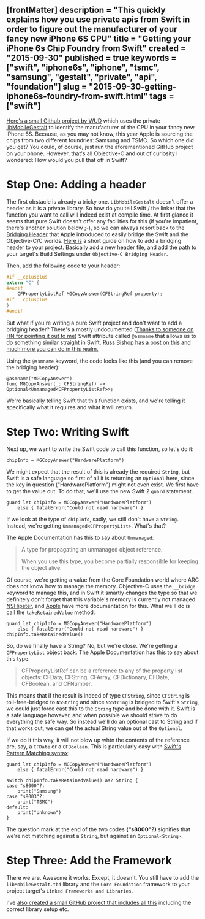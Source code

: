[frontMatter]
description = "This quickly explains how you use private apis from Swift in order to figure out the manufacturer of your fancy new iPhone 6S CPU"
title = "Getting your iPhone 6s Chip Foundry from Swift"
created = "2015-09-30"
published = true
keywords = ["swift", "iphone6s", "iphone", "tsmc", "samsung", "gestalt", "private", "api", "foundation"]
slug = "2015-09-30-getting-iphone6s-foundry-from-swift.html"
tags = ["swift"]
---

[Here\'s a small Github project by
WUD](https://github.com/WDUK/A9ChipSource) which uses the private
[libMobileGestalt](https://gist.github.com/Cykey/5216992) to identify
the manufacturer of the CPU in your fancy new iPhone 6S. Because, as you
may not know, this year Apple is sourcing the chips from two different
foundries: Samsung and TSMC. So which one did you get? You could, of
course, just run the aforementioned GitHub project on your phone.
However, that\'s all Objective-C and out of curiosity I wondered: How
would you pull that off in Swift?

# Step One: Adding a header

The first obstacle is already a tricky one. `LibMobileGestalt` doesn\'t
offer a header as it is a private library. So how do you tell Swift /
the linker that the function you want to call will indeed exist at
compile time. At first glance it seems that pure Swift doesn\'t offer
any facilities for this (if you\'re impatient, there\'s another solution
below ;-), so we can always resort back to the [Bridging
Header](https://developer.apple.com/library/ios/documentation/Swift/Conceptual/BuildingCocoaApps/MixandMatch.html)
that Apple introduced to easily bridge the Swift and the Objective-C/C
worlds. [Here
is](https://bohemianpolymorph.wordpress.com/2014/07/11/manually-adding-a-swift-bridging-header/)
a short guide on how to add a bridging header to your project. Basically
add a new header file, and add the path to your target\'s Build Settings
under `Objective-C Bridging Header`.

Then, add the following code to your header:

``` {.c org-language="C"}
#if __cplusplus
extern "C" {
#endif
    CFPropertyListRef MGCopyAnswer(CFStringRef property);
#if __cplusplus
}
#endif
```

But what if you\'re writing a pure Swift project and don\'t want to add
a bridging header? There\'s a mostly undocumented ([Thanks to someone on
HN for pointing it out to
me](https://news.ycombinator.com/item?id%3D10305664)) Swift attribute
called `@asmname` that allows us to do something similar straight in
Swift. [Russ Bishop has a post on this and much more you can do in this
realm.](http://www.russbishop.net/swift-don-t-do-this)

Using the `@asmname` keyword, the code looks like this (and you can
remove the bridging header):

``` {.Swift}
@asmname("MGCopyAnswer")
func MGCopyAnswer(_: CFStringRef) -> Optional<Unmanaged<CFPropertyListRef>>;
```

We\'re basically telling Swift that this function exists, and we\'re
telling it specifically what it requires and what it will return.

# Step Two: Writing Swift

Next up, we want to write the Swift code to call this function, so
let\'s do it:

``` {.Swift}
chipInfo = MGCopyAnswer("HardwarePlatform")
```

We might expect that the result of this is already the required
`String`, but Swift is a safe language so first of all it is returning
an `Optional` here, since the key in question (\"HardwarePlatform\")
might not even exist. We first have to get the value out. To do that,
we\'ll use the new Swift 2 `guard` statement.

``` {.Swift}
guard let chipInfo = MGCopyAnswer("HardwarePlatform")
    else { fatalError("Could not read hardware") }
```

If we look at the type of `chipInfo`, sadly, we still don\'t have a
`String`. Instead, we\'re getting `Unmanaged<CFPropertyList>`. What\'s
that?

The Apple Documentation has this to say about `Unmanaged`:

> A type for propagating an unmanaged object reference.
>
> When you use this type, you become partially responsible for keeping
> the object alive.

Of course, we\'re getting a value from the Core Foundation world where
ARC does not know how to manage the memory. Objective-C uses the
`__bridge` keyword to manage this, and in Swift it smartly changes the
type so that we definitely don\'t forget that this variable\'s memory is
currently not managed. [NSHipster](http://nshipster.com/unmanaged/), and
[Apple](https://developer.apple.com/library/prerelease/ios/documentation/Swift/Reference/Swift_Unmanaged_Structure/index.html)
have more documentation for this. What we\'ll do is call the
`takeRetainedValue` method:

``` {.Swift}
guard let chipInfo = MGCopyAnswer("HardwarePlatform")
    else { fatalError("Could not read hardware") }
chipInfo.takeRetainedValue()
```

So, do we finally have a String? No, but we\'re close. We\'re getting a
`CFPropertyList` object back. The Apple Documentation has this to say
about this type:

> CFPropertyListRef can be a reference to any of the property list
> objects: CFData, CFString, CFArray, CFDictionary, CFDate, CFBoolean,
> and CFNumber.

This means that if the result is indeed of type `CFString`, since
`CFString` is toll-free-bridged to `NSString` and since `NSString` is
bridged to Swift\'s `String`, we could just force cast this to the
`String` type and be done with it. Swift is a safe language however, and
when possible we should strive to do everything the safe way. So instead
we\'ll do an optional cast to String and if that works out, we can get
the actual String value out of the `Optional`.

If we do it this way, it will not blow up whtn the contents of the
reference are, say, a `CFDate` or a `CFBoolean`. This is particularly
easy with [Swift\'s Pattern Matching
syntax](http://appventure.me/2015/08/20/swift-pattern-matching-in-detail/):

``` {#feature-image .Swift exports="code" export-image="true" export-template="template5"}
guard let chipInfo = MGCopyAnswer("HardwarePlatform")
    else { fatalError("Could not read hardware") }

switch chipInfo.takeRetainedValue() as? String {
case "s8000"?:
    print("Samsung")
case "s8003"?:
    print("TSMC")
default:
    print("Unknown")
}
```

The question mark at the end of the two codes **(\"s8000\"?)** signifies
that we\'re not matching against a `String`, but against an
`Optional<String>`.

# Step Three: Add the Framework

There we are. Awesome it works. Except, it doesn\'t. You still have to
add the `libMobileGestalt.tbd` library and the `Core Foundation`
framework to your project target\'s `Linked Frameworks and Libraries`.

I\'ve [also created a small GitHub project that includes all
this](https://github.com/terhechte/SwiftiPhone6sChipFinder) including
the correct library setup etc.
